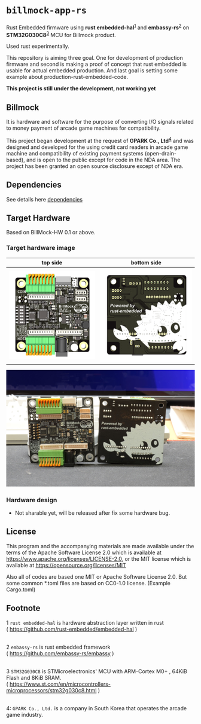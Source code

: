 <!--
SPDX-FileCopyrightText: © 2023 Jinwoo Park (pmnxis@gmail.com)

SPDX-License-Identifier: MIT OR Apache-2.0
-->

# `billmock-app-rs`

Rust Embedded firmware using **rust embedded-hal**<sup>[1](#footnote_1)</sup> and **embassy-rs**<sup>[2](#footnote_1)</sup> on **STM32G030C8**<sup>[3](#footnote_1)</sup> MCU for Billmock product.

Used rust experimentally.

This repository is aiming three goal.
One for development of production firmware and second is making a proof of concept that rust embedded is usable for actual embedded production. And last goal is setting some example about production-rust-embedded-code.

**This project is still under the development, not working yet**

## Billmock
It is hardware and software for the purpose of converting I/O signals related to money payment of arcade game machines for compatibility.

This project began development at the request of **GPARK Co., Ltd**<sup>[4](#footnote_1)</sup> and was designed and developed for the using credit card readers in arcade game machine and compatibility of existing payment systems (open-drain-based), and is open to the public except for code in the NDA area.
The project has been granted an open source disclosure except of NDA era.

## Dependencies
See details here [dependencies](doc/dependencies.md)

## Target Hardware
Based on BillMock-HW 0.1 or above.

### Target hardware image
| top side | bottom side |
| ---- | ---- |
| ![top side image](docs/img/pcb_top_0v2.png) | ![bottom side image](docs/img/pcb_bot_0v2.png) | 

![bottom side image](docs/img/actual_pcb_0v2.jpg)

### Hardware design
- Not sharable yet, will be released after fix some hardware bug.

## License
This program and the accompanying materials are made available under the terms
of the Apache Software License 2.0 which is available at
https://www.apache.org/licenses/LICENSE-2.0, or the MIT license which is 
available at https://opensource.org/licenses/MIT

Also all of codes are based one MIT or Apache Software License 2.0. But some common *.toml files are based on CC0-1.0 license. (Example Cargo.toml)

## Footnote
<a name="footnote_1">1</a> `rust embedded-hal` is hardware abstraction layer written in rust<br>
( https://github.com/rust-embedded/embedded-hal )<br><br>

<a name="footnote_2">2</a> `embassy-rs` is rust embedded framework<br>
( https://github.com/embassy-rs/embassy )<br><br>

<a name="footnote_3">3</a> `STM32G030C8` is STMicroelectronics' MCU with ARM-Cortex M0+ , 64KiB Flash and 8KiB SRAM. <br>
( https://www.st.com/en/microcontrollers-microprocessors/stm32g030c8.html ) <br><br>

<a name="footnote_4">4</a>: `GPARK Co., Ltd.` is a company in South Korea that operates the arcade game industry.
